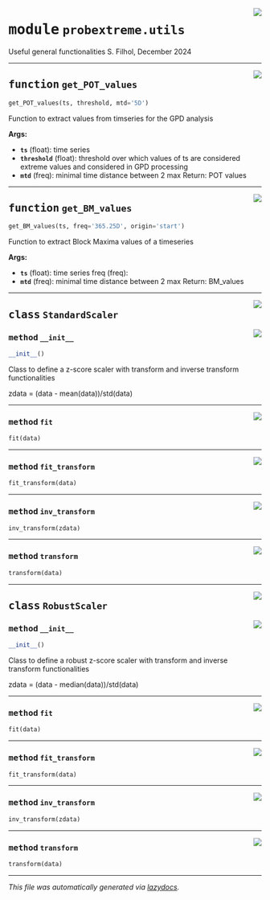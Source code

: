 <!-- markdownlint-disable -->

<a href="../../probextreme/utils.py#L0"><img align="right" style="float:right;" src="https://img.shields.io/badge/-source-cccccc?style=flat-square"></a>

# <kbd>module</kbd> `probextreme.utils`
Useful general functionalities S. Filhol, December 2024 


---

<a href="../../probextreme/utils.py#L64"><img align="right" style="float:right;" src="https://img.shields.io/badge/-source-cccccc?style=flat-square"></a>

## <kbd>function</kbd> `get_POT_values`

```python
get_POT_values(ts, threshold, mtd='5D')
```

Function to extract values from timseries for the GPD analysis 



**Args:**
 
 - <b>`ts`</b> (float):  time series 
 - <b>`threshold`</b> (float):  threshold over which values of ts are considered extreme values and considered in GPD processing 
 - <b>`mtd`</b> (freq):  minimal time distance between 2 max Return: POT values 


---

<a href="../../probextreme/utils.py#L83"><img align="right" style="float:right;" src="https://img.shields.io/badge/-source-cccccc?style=flat-square"></a>

## <kbd>function</kbd> `get_BM_values`

```python
get_BM_values(ts, freq='365.25D', origin='start')
```

 Function to extract Block Maxima values of a timeseries 



**Args:**
 
 - <b>`ts`</b> (float):  time series freq (freq):  
 - <b>`mtd`</b> (freq):  minimal time distance between 2 max Return: BM_values 


---

<a href="../../probextreme/utils.py#L12"><img align="right" style="float:right;" src="https://img.shields.io/badge/-source-cccccc?style=flat-square"></a>

## <kbd>class</kbd> `StandardScaler`




<a href="../../probextreme/utils.py#L13"><img align="right" style="float:right;" src="https://img.shields.io/badge/-source-cccccc?style=flat-square"></a>

### <kbd>method</kbd> `__init__`

```python
__init__()
```

Class to define a z-score scaler with transform and inverse transform functionalities 

zdata = (data - mean(data))/std(data) 




---

<a href="../../probextreme/utils.py#L23"><img align="right" style="float:right;" src="https://img.shields.io/badge/-source-cccccc?style=flat-square"></a>

### <kbd>method</kbd> `fit`

```python
fit(data)
```





---

<a href="../../probextreme/utils.py#L33"><img align="right" style="float:right;" src="https://img.shields.io/badge/-source-cccccc?style=flat-square"></a>

### <kbd>method</kbd> `fit_transform`

```python
fit_transform(data)
```





---

<a href="../../probextreme/utils.py#L30"><img align="right" style="float:right;" src="https://img.shields.io/badge/-source-cccccc?style=flat-square"></a>

### <kbd>method</kbd> `inv_transform`

```python
inv_transform(zdata)
```





---

<a href="../../probextreme/utils.py#L27"><img align="right" style="float:right;" src="https://img.shields.io/badge/-source-cccccc?style=flat-square"></a>

### <kbd>method</kbd> `transform`

```python
transform(data)
```






---

<a href="../../probextreme/utils.py#L38"><img align="right" style="float:right;" src="https://img.shields.io/badge/-source-cccccc?style=flat-square"></a>

## <kbd>class</kbd> `RobustScaler`




<a href="../../probextreme/utils.py#L39"><img align="right" style="float:right;" src="https://img.shields.io/badge/-source-cccccc?style=flat-square"></a>

### <kbd>method</kbd> `__init__`

```python
__init__()
```

Class to define a robust z-score scaler with transform and inverse transform functionalities 

zdata = (data - median(data))/std(data) 




---

<a href="../../probextreme/utils.py#L49"><img align="right" style="float:right;" src="https://img.shields.io/badge/-source-cccccc?style=flat-square"></a>

### <kbd>method</kbd> `fit`

```python
fit(data)
```





---

<a href="../../probextreme/utils.py#L59"><img align="right" style="float:right;" src="https://img.shields.io/badge/-source-cccccc?style=flat-square"></a>

### <kbd>method</kbd> `fit_transform`

```python
fit_transform(data)
```





---

<a href="../../probextreme/utils.py#L56"><img align="right" style="float:right;" src="https://img.shields.io/badge/-source-cccccc?style=flat-square"></a>

### <kbd>method</kbd> `inv_transform`

```python
inv_transform(zdata)
```





---

<a href="../../probextreme/utils.py#L53"><img align="right" style="float:right;" src="https://img.shields.io/badge/-source-cccccc?style=flat-square"></a>

### <kbd>method</kbd> `transform`

```python
transform(data)
```








---

_This file was automatically generated via [lazydocs](https://github.com/ml-tooling/lazydocs)._
